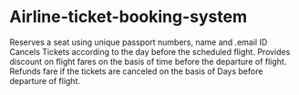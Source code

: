 # Airline-ticket-booking-system
Reserves a seat using unique passport numbers, name and .email ID Cancels Tickets according to the day before the scheduled flight. Provides discount on flight fares on the basis of time before the departure of flight. Refunds fare if the tickets are canceled on the basis of Days before departure of flight.
